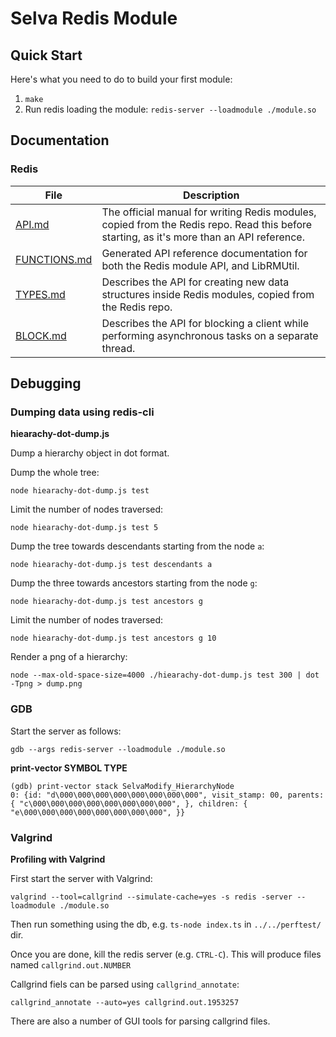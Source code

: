 Selva Redis Module
==================

Quick Start
-----------

Here's what you need to do to build your first module:

1. `make`
2. Run redis loading the module: `redis-server --loadmodule ./module.so`

Documentation
-------------

### Redis

| File                                 | Description                           |
|--------------------------------------|---------------------------------------|
| [API.md](doc/redis/API.md) | The official manual for writing Redis modules, copied from the Redis repo. Read this before starting, as it's more than an API reference. |
| [FUNCTIONS.md](doc/redis/FUNCTIONS.md) | Generated API reference documentation for both the Redis module API, and LibRMUtil. |
| [TYPES.md](doc/redis/TYPES.md) | Describes the API for creating new data structures inside Redis modules, copied from the Redis repo. |
| [BLOCK.md](doc/redis/BLOCK.md) | Describes the API for blocking a client while performing asynchronous tasks on a separate thread. |


Debugging
---------

### Dumping data using redis-cli

**hiearachy-dot-dump.js**

Dump a hierarchy object in dot format.

Dump the whole tree:

```
node hiearachy-dot-dump.js test
```

Limit the number of nodes traversed:

```
node hiearachy-dot-dump.js test 5
```

Dump the tree towards descendants starting from the node `a`:

```
node hiearachy-dot-dump.js test descendants a
```

Dump the three towards ancestors starting from the node `g`:

```
node hiearachy-dot-dump.js test ancestors g
```

Limit the number of nodes traversed:

```
node hiearachy-dot-dump.js test ancestors g 10
```

Render a png of a hierarchy:

```
node --max-old-space-size=4000 ./hiearachy-dot-dump.js test 300 | dot -Tpng > dump.png
```


### GDB

Start the server as follows:

```
gdb --args redis-server --loadmodule ./module.so
```

**print-vector SYMBOL TYPE**

```gdb
(gdb) print-vector stack SelvaModify_HierarchyNode
0: {id: "d\000\000\000\000\000\000\000\000", visit_stamp: 00, parents: { "c\000\000\000\000\000\000\000\000", }, children: { "e\000\000\000\000\000\000\000\000", }}
```


### Valgrind

**Profiling with Valgrind**

First start the server with Valgrind:

```
valgrind --tool=callgrind --simulate-cache=yes -s redis -server --loadmodule ./module.so
```

Then run something using the db, e.g. `ts-node index.ts` in `../../perftest/` dir.

Once you are done, kill the redis server (e.g. `CTRL-C`).
This will produce files named `callgrind.out.NUMBER`

Callgrind fiels can be parsed using `callgrind_annotate`:

```
callgrind_annotate --auto=yes callgrind.out.1953257
```

There are also a number of GUI tools for parsing callgrind files.
